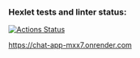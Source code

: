 ### Hexlet tests and linter status:
[![Actions Status](https://github.com/Savelyii/frontend-project-12/actions/workflows/hexlet-check.yml/badge.svg)](https://github.com/Savelyii/frontend-project-12/actions)

https://chat-app-mxx7.onrender.com